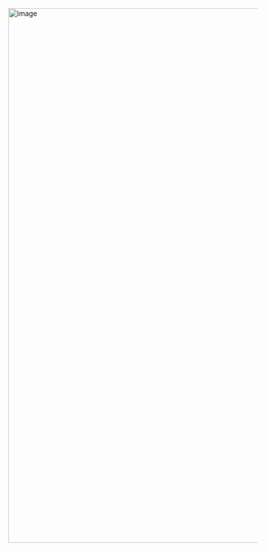 <img width="1919" height="1079" alt="image" src="https://github.com/user-attachments/assets/aa146810-6dcd-4dda-b817-e83407e6146a" />
